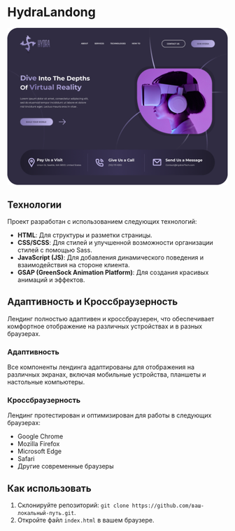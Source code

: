 
# HydraLandong
![Альтернативный текст](./README/Hydra-Desktop-UserView.png)
## Технологии

Проект разработан с использованием следующих технологий:

- **HTML**: Для структуры и разметки страницы.
- **CSS/SCSS**: Для стилей и улучшенной возможности организации стилей с помощью Sass.
- **JavaScript (JS)**: Для добавления динамического поведения и взаимодействия на стороне клиента.
- **GSAP (GreenSock Animation Platform)**: Для создания красивых анимаций и эффектов.

## Адаптивность и Кроссбраузерность

Лендинг полностью адаптивен и кроссбраузерен, что обеспечивает комфортное отображение на различных устройствах и в разных браузерах.

### Адаптивность

Все компоненты лендинга адаптированы для отображения на различных экранах, включая мобильные устройства, планшеты и настольные компьютеры.

### Кроссбраузерность

Лендинг протестирован и оптимизирован для работы в следующих браузерах:

- Google Chrome
- Mozilla Firefox
- Microsoft Edge
- Safari
- Другие современные браузеры

## Как использовать

1. Склонируйте репозиторий: `git clone https://github.com/ваш-локальный-путь.git`.
2. Откройте файл `index.html` в вашем браузере.


